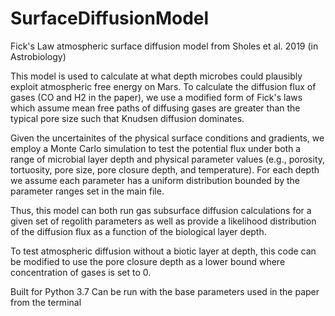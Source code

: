 # SurfaceDiffusionModel
Fick's Law atmospheric surface diffusion model from Sholes et al. 2019 (in Astrobiology)

This model is used to calculate at what depth microbes could plausibly exploit atmospheric free energy on Mars. To calculate the diffusion flux of gases (CO and H2 in the paper), we use a modified form of Fick's laws which assume mean free paths of diffusing gases are greater than the typical pore size such that Knudsen diffusion dominates. 

Given the uncertainites of the physical surface conditions and gradients, we employ a Monte Carlo simulation to test the potential flux under both a range of microbial layer depth and physical parameter values (e.g., porosity, tortuosity, pore size, pore closure depth, and temperature). For each depth we assume each parameter has a uniform distribution bounded by the parameter ranges set in the main file. 

Thus, this model can both run gas subsurface diffusion calculations for a given set of regolith parameters as well as provide a likelihood distribution of the diffusion flux as a function of the biological layer depth. 

To test atmospheric diffusion without a biotic layer at depth, this code can be modified to use the pore closure depth as a lower bound where concentration of gases is set to 0. 

Built for Python 3.7
Can be run with the base parameters used in the paper from the terminal



